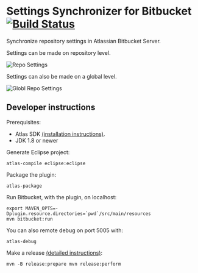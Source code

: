 # Settings Synchronizer for Bitbucket [![Build Status](https://travis-ci.org/tomasbjerre/settings-synchronizer-for-bitbucket-plugin.svg?branch=master)](https://travis-ci.org/tomasbjerre/settings-synchronizer-for-bitbucket-plugin)

Synchronize repository settings in Atlassian Bitbucket Server.

Settings can be made on repository level.

![Repo Settings](https://raw.githubusercontent.com/tomasbjerre/settings-synchronizer-for-bitbucket-plugin/master/sandbox/repoadmin.png)

Settings can also be made on a global level.

![Globl Repo Settings](https://raw.githubusercontent.com/tomasbjerre/settings-synchronizer-for-bitbucket-plugin/master/sandbox/globalrepoadmin.png)

## Developer instructions
Prerequisites:

* Atlas SDK [(installation instructions)](https://developer.atlassian.com/docs/getting-started/set-up-the-atlassian-plugin-sdk-and-build-a-project).
* JDK 1.8 or newer

Generate Eclipse project:
```
atlas-compile eclipse:eclipse
```

Package the plugin:
```
atlas-package
```

Run Bitbucket, with the plugin, on localhost:
```
export MAVEN_OPTS=-Dplugin.resource.directories=`pwd`/src/main/resources
mvn bitbucket:run
```

You can also remote debug on port 5005 with:
```
atlas-debug
```

Make a release [(detailed instructions)](https://developer.atlassian.com/docs/common-coding-tasks/development-cycle/packaging-and-releasing-your-plugin):
```
mvn -B release:prepare mvn release:perform
```
